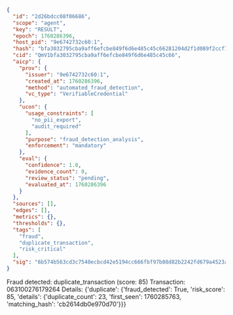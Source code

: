 ```json
{
  "id": "2d26bdcc08f06686",
  "scope": "agent",
  "key": "RESULT",
  "epoch": 1760286396,
  "host_pid": "9e6742732c60:1",
  "hash": "bfa3032795cba9aff6efcbe849f6d6e485c45c66281204d2f1d089f2ccf7fd01",
  "cid": "QmV1bfa3032795cba9aff6efcbe849f6d6e485c45c66",
  "aicp": {
    "prov": {
      "issuer": "9e6742732c60:1",
      "created_at": 1760286396,
      "method": "automated_fraud_detection",
      "vc_type": "VerifiableCredential"
    },
    "ucon": {
      "usage_constraints": [
        "no_pii_export",
        "audit_required"
      ],
      "purpose": "fraud_detection_analysis",
      "enforcement": "mandatory"
    },
    "eval": {
      "confidence": 1.0,
      "evidence_count": 0,
      "review_status": "pending",
      "evaluated_at": 1760286396
    }
  },
  "sources": [],
  "edges": [],
  "metrics": {},
  "thresholds": {},
  "tags": [
    "fraud",
    "duplicate_transaction",
    "risk_critical"
  ],
  "sig": "6b574b563cd3c7540ecbcd42e5194cc666fbf97b08d82b2242fd679a4523a807"
}
```

Fraud detected: duplicate_transaction (score: 85)
Transaction: 063100276179264
Details: {'duplicate': {'fraud_detected': True, 'risk_score': 85, 'details': {'duplicate_count': 23, 'first_seen': 1760285763, 'matching_hash': 'cb2614db0e970d70'}}}